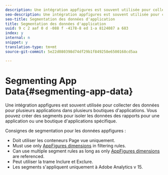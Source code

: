 ```yaml
---
description: Une intégration appfigures est souvent utilisée pour collecter des données pour plusieurs applications dans plusieurs boutiques d'applications. Vous pouvez créer des segments pour isoler les données des rapports pour une application ou une boutique d'applications spécifique.
seo-description: Une intégration appfigures est souvent utilisée pour collecter des données pour plusieurs applications dans plusieurs boutiques d'applications. Vous pouvez créer des segments pour isoler les données des rapports pour une application ou une boutique d'applications spécifique.
seo-title: Segmentation des données d'application
title: Segmentation des données d'application
uuid: 9 c 2 aaf 0 d -088 f -4178-8 ed 1-a 8124087 a 683
index: y
internal: n
snippet: y
translation-type: tm+mt
source-git-commit: 5e22d080398d74df29b1f849258e6500168cd5aa

---
```



# Segmenting App Data{#segmenting-app-data}

Une intégration appfigures est souvent utilisée pour collecter des données pour plusieurs applications dans plusieurs boutiques d'applications. Vous pouvez créer des segments pour isoler les données des rapports pour une application ou une boutique d'applications spécifique.

Consignes de segmentation pour les données appfigures :

* Doit utiliser les conteneurs Page vue uniquement.
* Must use only [AppFigures dimensions](../appfigures-overview/appfigures-metrics.md#concept-890b06e6f59e44a7a331ce872f4e1d9c) in filtering rules.
* Can use multiple segment rules as long as only [AppFigures dimensions](../appfigures-overview/appfigures-metrics.md#concept-890b06e6f59e44a7a331ce872f4e1d9c) are referenced.
* Peut utiliser la trame Inclure et Exclure.
* Les segments s'appliquent uniquement à Adobe Analytics v 15.

